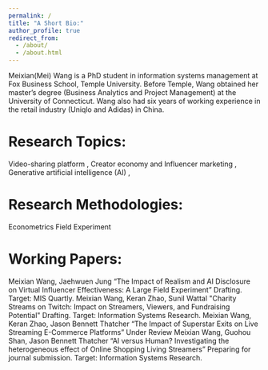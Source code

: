 ```yaml
---
permalink: /
title: "A Short Bio:"
author_profile: true
redirect_from: 
  - /about/
  - /about.html
---
```


Meixian(Mei) Wang is a PhD student in information systems management at Fox Business School, Temple University. Before Temple, Wang obtained her master’s degree (Business Analytics and Project Management) at the University of Connecticut. Wang also had six years of working experience in the retail industry (Uniqlo and Adidas) in China.

Research Topics:
======
Video-sharing platform ,
Creator economy and Influencer marketing ,
Generative artificial intelligence (AI) ,

Research Methodologies:
======
Econometrics
Field Experiment

Working Papers:
======
Meixian Wang, Jaehwuen Jung “The Impact of Realism and AI Disclosure on Virtual Influencer Effectiveness: A Large Field Experiment”
Drafting. Target: MIS Quartly.
Meixian Wang, Keran Zhao, Sunil Wattal "Charity Streams on Twitch: Impact on Streamers, Viewers, and Fundraising Potential"
Drafting. Target: Information Systems Research.
Meixian Wang, Keran Zhao, Jason Bennett Thatcher “The Impact of Superstar Exits on Live Streaming E-Commerce Platforms”
Under Review
Meixian Wang, Guohou Shan, Jason Bennett Thatcher “AI versus Human? Investigating the heterogeneous effect of Online Shopping Living Streamers”
Preparing for journal submission. Target: Information Systems Research.

